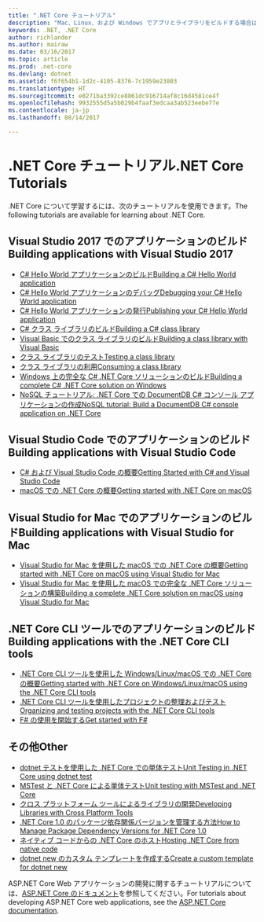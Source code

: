 ```yaml
---
title: ".NET Core チュートリアル"
description: "Mac、Linux、および Windows でアプリとライブラリをビルドする場合は、.NET Core について学習するためのチュートリアルに従ってください。"
keywords: .NET, .NET Core
author: richlander
ms.author: mairaw
ms.date: 03/16/2017
ms.topic: article
ms.prod: .net-core
ms.devlang: dotnet
ms.assetid: f6f654b1-1d2c-4105-8376-7c1959e23803
ms.translationtype: HT
ms.sourcegitcommit: e0271ba3392ce8861dc916714af8c16d4581ce4f
ms.openlocfilehash: 9932555d5a5b029b4faaf3edcaa3ab523eebe77e
ms.contentlocale: ja-jp
ms.lasthandoff: 08/14/2017

---
```


# <a name="net-core-tutorials"></a><span data-ttu-id="5972d-104">.NET Core チュートリアル</span><span class="sxs-lookup"><span data-stu-id="5972d-104">.NET Core Tutorials</span></span>

<span data-ttu-id="5972d-105">.NET Core について学習するには、次のチュートリアルを使用できます。</span><span class="sxs-lookup"><span data-stu-id="5972d-105">The following tutorials are available for learning about .NET Core.</span></span>

## <a name="building-applications-with-visual-studio-2017"></a><span data-ttu-id="5972d-106">Visual Studio 2017 でのアプリケーションのビルド</span><span class="sxs-lookup"><span data-stu-id="5972d-106">Building applications with Visual Studio 2017</span></span>

- [<span data-ttu-id="5972d-107">C# Hello World アプリケーションのビルド</span><span class="sxs-lookup"><span data-stu-id="5972d-107">Building a C# Hello World application</span></span>](with-visual-studio.md)
- [<span data-ttu-id="5972d-108">C# Hello World アプリケーションのデバッグ</span><span class="sxs-lookup"><span data-stu-id="5972d-108">Debugging your C# Hello World application</span></span>](debugging-with-visual-studio.md)
- [<span data-ttu-id="5972d-109">C# Hello World アプリケーションの発行</span><span class="sxs-lookup"><span data-stu-id="5972d-109">Publishing your C# Hello World application</span></span>](publishing-with-visual-studio.md)
- [<span data-ttu-id="5972d-110">C# クラス ライブラリのビルド</span><span class="sxs-lookup"><span data-stu-id="5972d-110">Building a C# class library</span></span>](library-with-visual-studio.md)
- [<span data-ttu-id="5972d-111">Visual Basic でのクラス ライブラリのビルド</span><span class="sxs-lookup"><span data-stu-id="5972d-111">Building a class library with Visual Basic</span></span>](vb-library-with-visual-studio.md)
- [<span data-ttu-id="5972d-112">クラス ライブラリのテスト</span><span class="sxs-lookup"><span data-stu-id="5972d-112">Testing a class library</span></span>](testing-library-with-visual-studio.md)
- [<span data-ttu-id="5972d-113">クラス ライブラリの利用</span><span class="sxs-lookup"><span data-stu-id="5972d-113">Consuming a class library</span></span>](consuming-library-with-visual-studio.md)
- [<span data-ttu-id="5972d-114">Windows 上の完全な C# .NET Core ソリューションのビルド</span><span class="sxs-lookup"><span data-stu-id="5972d-114">Building a complete C# .NET Core solution on Windows</span></span>](using-on-windows-full-solution.md)
- [<span data-ttu-id="5972d-115">NoSQL チュートリアル: .NET Core での DocumentDB C# コンソール アプリケーションの作成</span><span class="sxs-lookup"><span data-stu-id="5972d-115">NoSQL tutorial: Build a DocumentDB C# console application on .NET Core</span></span>](/azure/documentdb/documentdb-dotnetcore-get-started)

## <a name="building-applications-with-visual-studio-code"></a><span data-ttu-id="5972d-116">Visual Studio Code でのアプリケーションのビルド</span><span class="sxs-lookup"><span data-stu-id="5972d-116">Building applications with Visual Studio Code</span></span>

- [<span data-ttu-id="5972d-117">C# および Visual Studio Code の概要</span><span class="sxs-lookup"><span data-stu-id="5972d-117">Getting Started with C# and Visual Studio Code</span></span>](with-visual-studio-code.md)
- [<span data-ttu-id="5972d-118">macOS での .NET Core の概要</span><span class="sxs-lookup"><span data-stu-id="5972d-118">Getting started with .NET Core on macOS</span></span>](using-on-macos.md)

## <a name="building-applications-with-visual-studio-for-mac"></a><span data-ttu-id="5972d-119">Visual Studio for Mac でのアプリケーションのビルド</span><span class="sxs-lookup"><span data-stu-id="5972d-119">Building applications with Visual Studio for Mac</span></span>

- [<span data-ttu-id="5972d-120">Visual Studio for Mac を使用した macOS での .NET Core の概要</span><span class="sxs-lookup"><span data-stu-id="5972d-120">Getting started with .NET Core on macOS using Visual Studio for Mac</span></span>](using-on-mac-vs.md)
- [<span data-ttu-id="5972d-121">Visual Studio for Mac を使用した macOS での完全な .NET Core ソリューションの構築</span><span class="sxs-lookup"><span data-stu-id="5972d-121">Building a complete .NET Core solution on macOS using Visual Studio for Mac</span></span>](using-on-mac-vs-full-solution.md)

## <a name="building-applications-with-the-net-core-cli-tools"></a><span data-ttu-id="5972d-122">.NET Core CLI ツールでのアプリケーションのビルド</span><span class="sxs-lookup"><span data-stu-id="5972d-122">Building applications with the .NET Core CLI tools</span></span>

- [<span data-ttu-id="5972d-123">.NET Core CLI ツールを使用した Windows/Linux/macOS での .NET Core の概要</span><span class="sxs-lookup"><span data-stu-id="5972d-123">Getting started with .NET Core on Windows/Linux/macOS using the .NET Core CLI tools</span></span>](using-with-xplat-cli.md)
- [<span data-ttu-id="5972d-124">.NET Core CLI ツールを使用したプロジェクトの整理およびテスト</span><span class="sxs-lookup"><span data-stu-id="5972d-124">Organizing and testing projects with the .NET Core CLI tools</span></span>](testing-with-cli.md)
- [<span data-ttu-id="5972d-125">F# の使用を開始する</span><span class="sxs-lookup"><span data-stu-id="5972d-125">Get started with F#</span></span>](../../fsharp/get-started/get-started-command-line.md)

## <a name="other"></a><span data-ttu-id="5972d-126">その他</span><span class="sxs-lookup"><span data-stu-id="5972d-126">Other</span></span>
- [<span data-ttu-id="5972d-127">dotnet テストを使用した .NET Core での単体テスト</span><span class="sxs-lookup"><span data-stu-id="5972d-127">Unit Testing in .NET Core using dotnet test</span></span>](../testing/unit-testing-with-dotnet-test.md)
- [<span data-ttu-id="5972d-128">MSTest と .NET Core による単体テスト</span><span class="sxs-lookup"><span data-stu-id="5972d-128">Unit testing with MSTest and .NET Core</span></span>](../testing/unit-testing-with-mstest.md)
- [<span data-ttu-id="5972d-129">クロス プラットフォーム ツールによるライブラリの開発</span><span class="sxs-lookup"><span data-stu-id="5972d-129">Developing Libraries with Cross Platform Tools</span></span>](libraries.md)
- [<span data-ttu-id="5972d-130">.NET Core 1.0 のパッケージ依存関係バージョンを管理する方法</span><span class="sxs-lookup"><span data-stu-id="5972d-130">How to Manage Package Dependency Versions for .NET Core 1.0</span></span>](managing-package-dependency-versions.md)
- [<span data-ttu-id="5972d-131">ネイティブ コードからの .NET Core のホスト</span><span class="sxs-lookup"><span data-stu-id="5972d-131">Hosting .NET Core from native code</span></span>](netcore-hosting.md)
- [<span data-ttu-id="5972d-132">dotnet new のカスタム テンプレートを作成する</span><span class="sxs-lookup"><span data-stu-id="5972d-132">Create a custom template for dotnet new</span></span>](create-custom-template.md)

<span data-ttu-id="5972d-133">ASP.NET Core Web アプリケーションの開発に関するチュートリアルについては、[ASP.NET Core のドキュメント](/aspnet/core/)を参照してください。</span><span class="sxs-lookup"><span data-stu-id="5972d-133">For tutorials about developing ASP.NET Core web applications, see the [ASP.NET Core documentation](/aspnet/core/).</span></span>

